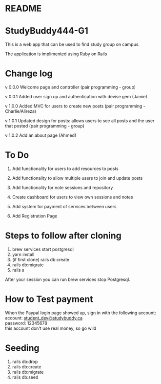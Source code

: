 # README

# StudyBuddy444-G1
This is a web app that can be used to find study group on campus. 

The application is implimented using Ruby on Rails

# Change log
v 0.0.0 Welcome page and controller (pair programming - group)

v 0.0.1 Added user sign up and authentication with devise gem (Jamie)

v 1.0.0 Added MVC for users to create new posts (pair programming - Charlie/Alireza)

v 1.0.1 Updated design for posts: allows users to see all posts and the user that posted (pair programming - group)

v 1.0.2 Add an about page (Ahmed)

# To Do

1. Add functionality for users to add resources to posts

2. Add functionality to allow multiple users to join and update posts

3. Add functionality for note sessions and repository

4. Create dashboard for users to view own sessions and notes

5. Add system for payment of services between users 

6. Add Registration Page

# Steps to follow after cloning

1. brew services start postgresql
2. yarn install
3. (if first clone) rails db:create
3. rails db:migrate
4. rails s

  After your session you can run brew services stop Postgresql.
  
# How to Test payment
When the Paypal login page showed up, sign in with the following account: \
account: student_dev@studybuddy.ca \
password: 12345678 \
this account don't use real money, so go wild 


# Seeding
1. rails db:drop
2. rails db:create
3. rails db:migrate
4. rails db:seed


